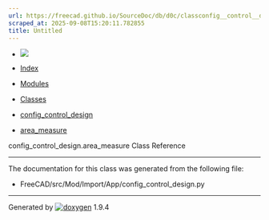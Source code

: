```yaml
---
url: https://freecad.github.io/SourceDoc/db/d0c/classconfig__control__design_1_1area__measure.html
scraped_at: 2025-09-08T15:20:11.782855
title: Untitled
---
```


  * [ ![](https://www.freecad.org/svg/logo-freecad.svg) ](https://freecadweb.org "FreeCAD")
  * [Index](../../index.html "Index")
  * [Modules](../../modules.html "Modules list")
  * [Classes](../../annotated.html "Annotated list")

  * [config_control_design](../../d4/d07/namespaceconfig__control__design.html)
  * [area_measure](../../db/d0c/classconfig__control__design_1_1area__measure.html)

config_control_design.area_measure Class Reference

* * *

The documentation for this class was generated from the following file:

  * FreeCAD/src/Mod/Import/App/config_control_design.py

* * *

Generated by
[![doxygen](../../doxygen.svg)](https://www.doxygen.org/index.html) 1.9.4

